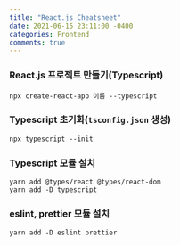 ```yaml
---
title: "React.js Cheatsheet"
date: 2021-06-15 23:11:00 -0400
categories: Frontend
comments: true
---
```


### React.js 프로젝트 만들기(Typescript)
```console
npx create-react-app 이름 --typescript
```

### Typescript 초기화(`tsconfig.json` 생성)
```console
npx typescript --init
```

### Typescript 모듈 설치
```console
yarn add @types/react @types/react-dom
yarn add -D typescript
```

### eslint, prettier 모듈 설치
```console
yarn add -D eslint prettier
```
